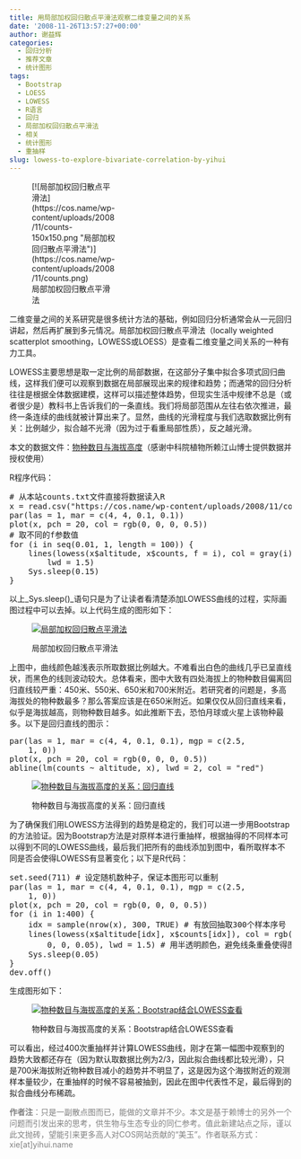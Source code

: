 ```yaml
---
title: 用局部加权回归散点平滑法观察二维变量之间的关系
date: '2008-11-26T13:57:27+00:00'
author: 谢益辉
categories:
  - 回归分析
  - 推荐文章
  - 统计图形
tags:
  - Bootstrap
  - LOESS
  - LOWESS
  - R语言
  - 回归
  - 局部加权回归散点平滑法
  - 相关
  - 统计图形
  - 重抽样
slug: lowess-to-explore-bivariate-correlation-by-yihui
---
```


<figure id="attachment_71" style="width: 150px" class="wp-caption alignleft">[![局部加权回归散点平滑法](https://cos.name/wp-content/uploads/2008/11/counts-150x150.png "局部加权回归散点平滑法")](https://cos.name/wp-content/uploads/2008/11/counts.png)<figcaption class="wp-caption-text">局部加权回归散点平滑法</figcaption></figure> 

二维变量之间的关系研究是很多统计方法的基础，例如回归分析通常会从一元回归讲起，然后再扩展到多元情况。局部加权回归散点平滑法（locally weighted scatterplot smoothing，LOWESS或LOESS）是查看二维变量之间关系的一种有力工具。

LOWESS主要思想是取一定比例的局部数据，在这部分子集中拟合多项式回归曲线，这样我们便可以观察到数据在局部展现出来的规律和趋势；而通常的回归分析往往是根据全体数据建模，这样可以描述整体趋势，但现实生活中规律不总是（或者很少是）教科书上告诉我们的一条直线。我们将局部范围从左往右依次推进，最终一条连续的曲线就被计算出来了。显然，曲线的光滑程度与我们选取数据比例有关：比例越少，拟合越不光滑（因为过于看重局部性质），反之越光滑。<!--more-->

本文的数据文件：[物种数目与海拔高度](https://cos.name/wp-content/uploads/2008/11/counts.txt "物种数目与海拔高度数据")（感谢中科院植物所赖江山博士提供数据并授权使用）

R程序代码：

<pre class="brush: r"># 从本站counts.txt文件直接将数据读入R
x = read.csv("https://cos.name/wp-content/uploads/2008/11/counts.txt")
par(las = 1, mar = c(4, 4, 0.1, 0.1))
plot(x, pch = 20, col = rgb(0, 0, 0, 0.5))
# 取不同的f参数值
for (i in seq(0.01, 1, length = 100)) {
    lines(lowess(x$altitude, x$counts, f = i), col = gray(i),
        lwd = 1.5)
    Sys.sleep(0.15)
}</pre>

以上_Sys.sleep()_语句只是为了让读者看清楚添加LOWESS曲线的过程，实际画图过程中可以去掉。以上代码生成的图形如下：<figure id="attachment_71" style="width: 480px" class="wp-caption aligncenter">

[![局部加权回归散点平滑法](https://cos.name/wp-content/uploads/2008/11/counts.png "局部加权回归散点平滑法")](https://cos.name/wp-content/uploads/2008/11/counts.png)<figcaption class="wp-caption-text">局部加权回归散点平滑法</figcaption></figure> 

上图中，曲线颜色越浅表示所取数据比例越大。不难看出白色的曲线几乎已呈直线状，而黑色的线则波动较大。总体看来，图中大致有四处海拔上的物种数目偏离回归直线较严重：450米、550米、650米和700米附近。若研究者的问题是，多高海拔处的物种数最多？那么答案应该是在650米附近。如果仅仅从回归直线来看，似乎是海拔越高，则物种数目越多。如此推断下去，恐怕月球或火星上该物种最多。以下是回归直线的图示：

<pre class="brush: r">par(las = 1, mar = c(4, 4, 0.1, 0.1), mgp = c(2.5,
    1, 0))
plot(x, pch = 20, col = rgb(0, 0, 0, 0.5))
abline(lm(counts ~ altitude, x), lwd = 2, col = "red")</pre><figure id="attachment_74" style="width: 480px" class="wp-caption aligncenter">

[![物种数目与海拔高度的关系：回归直线](https://cos.name/wp-content/uploads/2008/11/counts-regression.png "物种数目与海拔高度的关系：回归直线")](https://cos.name/wp-content/uploads/2008/11/counts-regression.png)<figcaption class="wp-caption-text">物种数目与海拔高度的关系：回归直线</figcaption></figure> 

为了确保我们用LOWESS方法得到的趋势是稳定的，我们可以进一步用Bootstrap的方法验证。因为Bootstrap方法是对原样本进行重抽样，根据抽得的不同样本可以得到不同的LOWESS曲线，最后我们把所有的曲线添加到图中，看所取样本不同是否会使得LOWESS有显著变化；以下是R代码：

<pre class="brush: r">set.seed(711) # 设定随机数种子，保证本图形可以重制
par(las = 1, mar = c(4, 4, 0.1, 0.1), mgp = c(2.5,
    1, 0))
plot(x, pch = 20, col = rgb(0, 0, 0, 0.5))
for (i in 1:400) {
    idx = sample(nrow(x), 300, TRUE) # 有放回抽取300个样本序号
    lines(lowess(x$altitude[idx], x$counts[idx]), col = rgb(0,
        0, 0, 0.05), lwd = 1.5) # 用半透明颜色，避免线条重叠使得图形看不清
    Sys.sleep(0.05)
}
dev.off()</pre>

生成图形如下：<figure id="attachment_75" style="width: 480px" class="wp-caption aligncenter">

[![物种数目与海拔高度的关系：Bootstrap结合LOWESS查看](https://cos.name/wp-content/uploads/2008/11/counts-bootstrap.png "物种数目与海拔高度的关系：Bootstrap结合LOWESS查看")](https://cos.name/wp-content/uploads/2008/11/counts-bootstrap.png)<figcaption class="wp-caption-text">物种数目与海拔高度的关系：Bootstrap结合LOWESS查看</figcaption></figure> 

可以看出，经过400次重抽样并计算LOWESS曲线，刚才在第一幅图中观察到的趋势大致都还存在（因为默认取数据比例为2/3，因此拟合曲线都比较光滑），只是700米海拔附近物种数目减小的趋势并不明显了，这是因为这个海拔附近的观测样本量较少，在重抽样的时候不容易被抽到，因此在图中代表性不足，最后得到的拟合曲线分布稀疏。

<span style="color: #808080;"><strong>作者注</strong>：只是一副散点图而已，能做的文章并不少。本文是基于赖博士的另外一个问题而引发出来的思考，供生物与生态专业的同仁参考。值此新建站点之际，谨以此文抛砖，望能引来更多高人对COS网站贡献的“美玉”。作者联系方式：xie[at]yihui.name</span>
